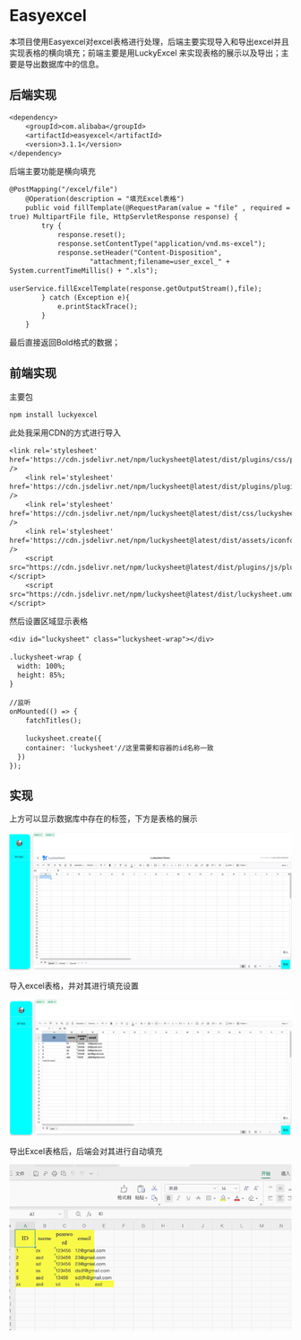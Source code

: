 # Easyexcel

本项目使用Easyexcel对excel表格进行处理，后端主要实现导入和导出excel并且实现表格的横向填充；前端主要是用LuckyExcel
来实现表格的展示以及导出；主要是导出数据库中的信息。

## 后端实现

```
<dependency>
    <groupId>com.alibaba</groupId>
    <artifactId>easyexcel</artifactId>
    <version>3.1.1</version>
</dependency>
```

后端主要功能是横向填充

```
@PostMapping("/excel/file")
    @Operation(description = "填充Excel表格")
    public void fillTemplate(@RequestParam(value = "file" , required = true) MultipartFile file, HttpServletResponse response) {
        try {
            response.reset();
            response.setContentType("application/vnd.ms-excel");
            response.setHeader("Content-Disposition",
                    "attachment;filename=user_excel_" + System.currentTimeMillis() + ".xls");
            userService.fillExcelTemplate(response.getOutputStream(),file);
        } catch (Exception e){
            e.printStackTrace();
        }
    }

```

最后直接返回Bold格式的数据；


## 前端实现

主要包


```
npm install luckyexcel
```

此处我采用CDN的方式进行导入

```
<link rel='stylesheet' href='https://cdn.jsdelivr.net/npm/luckysheet@latest/dist/plugins/css/pluginsCss.css' />
    <link rel='stylesheet' href='https://cdn.jsdelivr.net/npm/luckysheet@latest/dist/plugins/plugins.css' />
    <link rel='stylesheet' href='https://cdn.jsdelivr.net/npm/luckysheet@latest/dist/css/luckysheet.css' />
    <link rel='stylesheet' href='https://cdn.jsdelivr.net/npm/luckysheet@latest/dist/assets/iconfont/iconfont.css' />
    <script src="https://cdn.jsdelivr.net/npm/luckysheet@latest/dist/plugins/js/plugin.js"></script>
    <script src="https://cdn.jsdelivr.net/npm/luckysheet@latest/dist/luckysheet.umd.js"></script> 
```

然后设置区域显示表格

```
<div id="luckysheet" class="luckysheet-wrap"></div>

.luckysheet-wrap {
  width: 100%;
  height: 85%;
}

//监听
onMounted(() => {
    fatchTitles();

    luckysheet.create({
    container: 'luckysheet'//这里需要和容器的id名称一致
  })
});
```

## 实现

上方可以显示数据库中存在的标签，下方是表格的展示

![alt text](image/first.png)

导入excel表格，并对其进行填充设置

![alt text](image/daoru.png)

导出Excel表格后，后端会对其进行自动填充

![alt text](image/result.png)